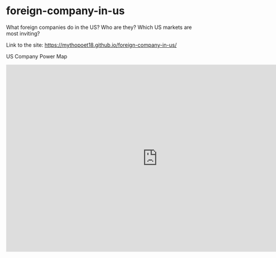 # foreign-company-in-us
What foreign companies do in the US? Who are they? Which US markets are most inviting?

Link to the site: https://mythopoet18.github.io/foreign-company-in-us/


US Company Power Map
<iframe width="820" height="507" seamless frameborder="0" scrolling="no" src="https://docs.google.com/spreadsheets/d/e/2PACX-1vTQjQLckyE_T9gzWvqSDP5LXqTPIO12PBE2Nob0rLDSjIXKAJXyy1T9_QT1iwfZiPNloR3jVLGIGjdJ/pubchart?oid=808957904&amp;format=interactive"></iframe>

